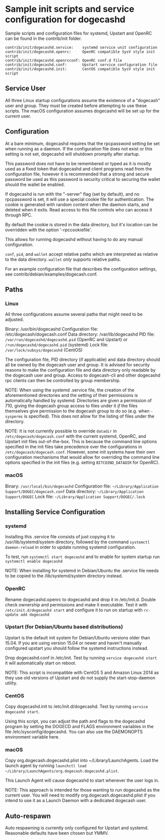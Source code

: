 Sample init scripts and service configuration for dogecashd
==========================================================

Sample scripts and configuration files for systemd, Upstart and OpenRC
can be found in the contrib/init folder.

    contrib/init/dogecashd.service:    systemd service unit configuration
    contrib/init/dogecashd.openrc:     OpenRC compatible SysV style init script
    contrib/init/dogecashd.openrcconf: OpenRC conf.d file
    contrib/init/dogecashd.conf:       Upstart service configuration file
    contrib/init/dogecashd.init:       CentOS compatible SysV style init script

Service User
---------------------------------

All three Linux startup configurations assume the existence of a "dogecash" user
and group.  They must be created before attempting to use these scripts.
The macOS configuration assumes dogecashd will be set up for the current user.

Configuration
---------------------------------

At a bare minimum, dogecashd requires that the rpcpassword setting be set
when running as a daemon.  If the configuration file does not exist or this
setting is not set, dogecashd will shutdown promptly after startup.

This password does not have to be remembered or typed as it is mostly used
as a fixed token that dogecashd and client programs read from the configuration
file, however it is recommended that a strong and secure password be used
as this password is security critical to securing the wallet should the
wallet be enabled.

If dogecashd is run with the "-server" flag (set by default), and no rpcpassword is set,
it will use a special cookie file for authentication. The cookie is generated with random
content when the daemon starts, and deleted when it exits. Read access to this file
controls who can access it through RPC.

By default the cookie is stored in the data directory, but it's location can be overridden
with the option '-rpccookiefile'.

This allows for running dogecashd without having to do any manual configuration.

`conf`, `pid`, and `wallet` accept relative paths which are interpreted as
relative to the data directory. `wallet` *only* supports relative paths.

For an example configuration file that describes the configuration settings,
see contrib/debian/examples/dogecash.conf.

Paths
---------------------------------

### Linux

All three configurations assume several paths that might need to be adjusted.

Binary:              /usr/bin/dogecashd
Configuration file:  /etc/dogecash/dogecash.conf
Data directory:      /var/lib/dogecashd
PID file:            `/var/run/dogecashd/dogecashd.pid` (OpenRC and Upstart) or `/run/dogecashd/dogecashd.pid` (systemd)
Lock file:           `/var/lock/subsys/dogecashd` (CentOS)

The configuration file, PID directory (if applicable) and data directory
should all be owned by the dogecash user and group.  It is advised for security
reasons to make the configuration file and data directory only readable by the
dogecash user and group.  Access to dogecash-cli and other dogecashd rpc clients
can then be controlled by group membership.

NOTE: When using the systemd .service file, the creation of the aforementioned
directories and the setting of their permissions is automatically handled by
systemd. Directories are given a permission of 710, giving the dogecash group
access to files under it _if_ the files themselves give permission to the
dogecash group to do so (e.g. when `-sysperms` is specified). This does not allow
for the listing of files under the directory.

NOTE: It is not currently possible to override `datadir` in
`/etc/dogecash/dogecash.conf` with the current systemd, OpenRC, and Upstart init
files out-of-the-box. This is because the command line options specified in the
init files take precedence over the configurations in
`/etc/dogecash/dogecash.conf`. However, some init systems have their own
configuration mechanisms that would allow for overriding the command line
options specified in the init files (e.g. setting `BITCOIND_DATADIR` for
OpenRC).

### macOS

Binary:              `/usr/local/bin/dogecashd`
Configuration file:  `~/Library/Application Support/DOGEC/dogecash.conf`
Data directory:      `~/Library/Application Support/DOGEC`
Lock file:           `~/Library/Application Support/DOGEC/.lock`

Installing Service Configuration
-----------------------------------

### systemd

Installing this .service file consists of just copying it to
/usr/lib/systemd/system directory, followed by the command
`systemctl daemon-reload` in order to update running systemd configuration.

To test, run `systemctl start dogecashd` and to enable for system startup run
`systemctl enable dogecashd`

NOTE: When installing for systemd in Debian/Ubuntu the .service file needs to be copied to the /lib/systemd/system directory instead.

### OpenRC

Rename dogecashd.openrc to dogecashd and drop it in /etc/init.d.  Double
check ownership and permissions and make it executable.  Test it with
`/etc/init.d/dogecashd start` and configure it to run on startup with
`rc-update add dogecashd`

### Upstart (for Debian/Ubuntu based distributions)

Upstart is the default init system for Debian/Ubuntu versions older than 15.04. If you are using version 15.04 or newer and haven't manually configured upstart you should follow the systemd instructions instead.

Drop dogecashd.conf in /etc/init.  Test by running `service dogecashd start`
it will automatically start on reboot.

NOTE: This script is incompatible with CentOS 5 and Amazon Linux 2014 as they
use old versions of Upstart and do not supply the start-stop-daemon utility.

### CentOS

Copy dogecashd.init to /etc/init.d/dogecashd. Test by running `service dogecashd start`.

Using this script, you can adjust the path and flags to the dogecashd program by
setting the DOGECD and FLAGS environment variables in the file
/etc/sysconfig/dogecashd. You can also use the DAEMONOPTS environment variable here.

### macOS

Copy org.dogecash.dogecashd.plist into ~/Library/LaunchAgents. Load the launch agent by
running `launchctl load ~/Library/LaunchAgents/org.dogecash.dogecashd.plist`.

This Launch Agent will cause dogecashd to start whenever the user logs in.

NOTE: This approach is intended for those wanting to run dogecashd as the current user.
You will need to modify org.dogecash.dogecashd.plist if you intend to use it as a
Launch Daemon with a dedicated dogecash user.

Auto-respawn
-----------------------------------

Auto respawning is currently only configured for Upstart and systemd.
Reasonable defaults have been chosen but YMMV.
